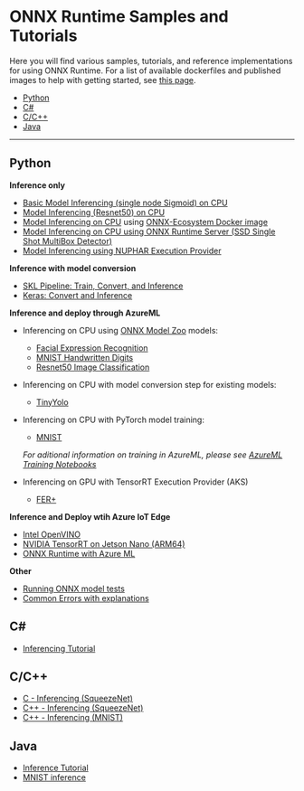 # ONNX Runtime Samples and Tutorials

Here you will find various samples, tutorials, and reference implementations for using ONNX Runtime. 
For a list of available dockerfiles and published images to help with getting started, see [this page](../dockerfiles/README.md).

* [Python](#Python)
* [C#](#C)
* [C/C++](#CC)
* [Java](#Java)
***
 
## Python
**Inference only**
* [Basic Model Inferencing (single node Sigmoid) on CPU](https://github.com/onnx/onnx-docker/blob/master/onnx-ecosystem/inference_demos/simple_onnxruntime_inference.ipynb)
* [Model Inferencing (Resnet50) on CPU](https://github.com/onnx/onnx-docker/blob/master/onnx-ecosystem/inference_demos/resnet50_modelzoo_onnxruntime_inference.ipynb)
* [Model Inferencing on CPU](https://github.com/onnx/onnx-docker/tree/master/onnx-ecosystem/inference_demos) using [ONNX-Ecosystem Docker image](https://github.com/onnx/onnx-docker/tree/master/onnx-ecosystem)
* [Model Inferencing on CPU using ONNX Runtime Server (SSD Single Shot MultiBox Detector)](https://github.com/onnx/tutorials/blob/master/tutorials/OnnxRuntimeServerSSDModel.ipynb)
* [Model Inferencing using NUPHAR Execution Provider](../docs/python/notebooks/onnxruntime-nuphar-tutorial.ipynb)

**Inference with model conversion**
* [SKL Pipeline: Train, Convert, and Inference](https://microsoft.github.io/onnxruntime/tutorial.html)
* [Keras: Convert and Inference](https://microsoft.github.io/onnxruntime/auto_examples/plot_dl_keras.html#sphx-glr-auto-examples-plot-dl-keras-py)

**Inference and deploy through AzureML**
* Inferencing on CPU using [ONNX Model Zoo](https://github.com/onnx/models) models: 
  * [Facial Expression Recognition](https://github.com/Azure/MachineLearningNotebooks/blob/master/how-to-use-azureml/deployment/onnx/onnx-inference-facial-expression-recognition-deploy.ipynb) 
  * [MNIST Handwritten Digits](https://github.com/Azure/MachineLearningNotebooks/blob/master/how-to-use-azureml/deployment/onnx/onnx-inference-mnist-deploy.ipynb)
  * [Resnet50 Image Classification](https://github.com/Azure/MachineLearningNotebooks/blob/master/how-to-use-azureml/deployment/onnx/onnx-modelzoo-aml-deploy-resnet50.ipynb)
* Inferencing on CPU with model conversion step for existing models:
  * [TinyYolo](https://github.com/Azure/MachineLearningNotebooks/blob/master/how-to-use-azureml/deployment/onnx/onnx-convert-aml-deploy-tinyyolo.ipynb)
* Inferencing on CPU with PyTorch model training:
  * [MNIST](https://github.com/Azure/MachineLearningNotebooks/blob/master/how-to-use-azureml/deployment/onnx/onnx-train-pytorch-aml-deploy-mnist.ipynb)
  
  *For aditional information on training in AzureML, please see [AzureML Training Notebooks](https://github.com/Azure/MachineLearningNotebooks/tree/master/how-to-use-azureml/training)*

* Inferencing on GPU with TensorRT Execution Provider (AKS)
  * [FER+](../docs/python/notebooks/onnx-inference-byoc-gpu-cpu-aks.ipynb)

**Inference and Deploy wtih Azure IoT Edge**
  * [Intel OpenVINO](http://aka.ms/onnxruntime-openvino)
  * [NVIDIA TensorRT on Jetson Nano (ARM64)](http://aka.ms/onnxruntime-arm64)
  * [ONNX Runtime with Azure ML](https://github.com/Azure-Samples/onnxruntime-iot-edge/blob/master/AzureML-OpenVINO/README.md)

**Other**
* [Running ONNX model tests](./docs/Model_Test.md)
* [Common Errors with explanations](https://microsoft.github.io/onnxruntime/auto_examples/plot_common_errors.html#sphx-glr-auto-examples-plot-common-errors-py)

## C#
* [Inferencing Tutorial](../docs/CSharp_API.md#getting-started)

## C/C++
* [C - Inferencing (SqueezeNet)](../csharp/test/Microsoft.ML.OnnxRuntime.EndToEndTests.Capi/C_Api_Sample.cpp)
* [C++ - Inferencing (SqueezeNet)](../csharp/test/Microsoft.ML.OnnxRuntime.EndToEndTests.Capi/CXX_Api_Sample.cpp)
* [C++ - Inferencing (MNIST)](../samples/c_cxx/MNIST)

## Java
* [Inference Tutorial](../docs/Java_API.md#getting-started)
* [MNIST inference](../java/sample/ScoreMNIST.java)
